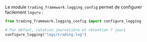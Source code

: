 Le module `trading_framework.logging_config` permet de configurer facilement `loguru` :

```python
from trading_framework.logging_config import configure_logging

# Par défaut, rotation journalière et rétention 7 jours
configure_logging("logs/trading.log")